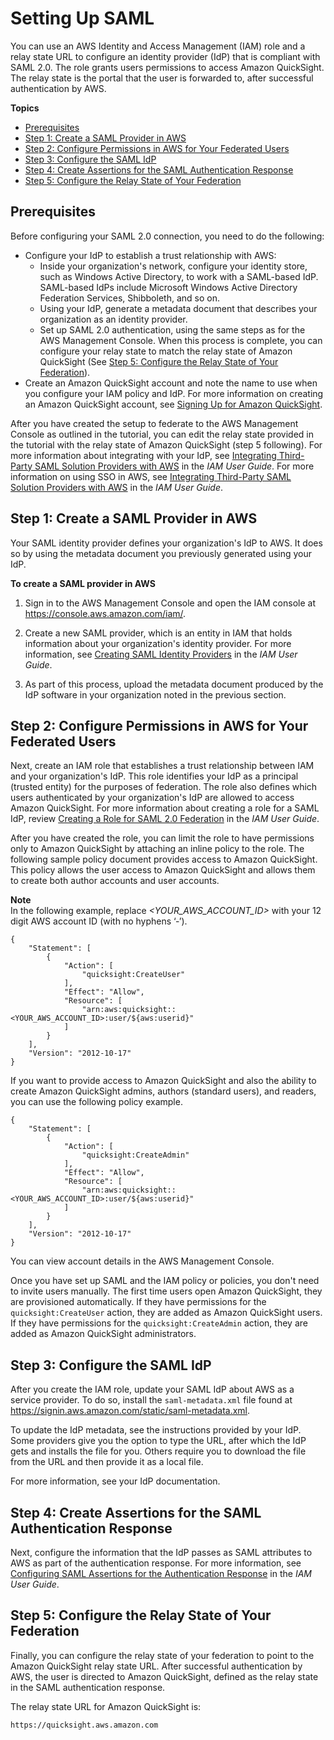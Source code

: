 # Setting Up SAML<a name="external-identity-providers-setting-up-saml"></a>

You can use an AWS Identity and Access Management \(IAM\) role and a relay state URL to configure an identity provider \(IdP\) that is compliant with SAML 2\.0\. The role grants users permissions to access Amazon QuickSight\. The relay state is the portal that the user is forwarded to, after successful authentication by AWS\.

**Topics**
+ [Prerequisites](#external-identity-providers-setting-up-prerequisites)
+ [Step 1: Create a SAML Provider in AWS](#external-identity-providers-create-saml-provider)
+ [Step 2: Configure Permissions in AWS for Your Federated Users](#external-identity-providers-grantperms)
+ [Step 3: Configure the SAML IdP](#external-identity-providers-config-idp)
+ [Step 4: Create Assertions for the SAML Authentication Response](#external-identity-providers-create-assertions)
+ [Step 5: Configure the Relay State of Your Federation](#external-identity-providers-relay-state)

## Prerequisites<a name="external-identity-providers-setting-up-prerequisites"></a>

Before configuring your SAML 2\.0 connection, you need to do the following:
+ Configure your IdP to establish a trust relationship with AWS: 
  + Inside your organization's network, configure your identity store, such as Windows Active Directory, to work with a SAML\-based IdP\. SAML\-based IdPs include Microsoft Windows Active Directory Federation Services, Shibboleth, and so on\.
  + Using your IdP, generate a metadata document that describes your organization as an identity provider\.
  + Set up SAML 2\.0 authentication, using the same steps as for the AWS Management Console\. When this process is complete, you can configure your relay state to match the relay state of Amazon QuickSight \(See [Step 5: Configure the Relay State of Your Federation](#external-identity-providers-relay-state)\)\. 
+ Create an Amazon QuickSight account and note the name to use when you configure your IAM policy and IdP\. For more information on creating an Amazon QuickSight account, see [Signing Up for Amazon QuickSight](signing-up.md)\.

After you have created the setup to federate to the AWS Management Console as outlined in the tutorial, you can edit the relay state provided in the tutorial with the relay state of Amazon QuickSight \(step 5 following\)\. For more information about integrating with your IdP, see [Integrating Third\-Party SAML Solution Providers with AWS](http://docs.aws.amazon.com/singlesignon/latest/userguide/) in the *IAM User Guide*\. For more information on using SSO in AWS, see [Integrating Third\-Party SAML Solution Providers with AWS](http://docs.aws.amazon.com/singlesignon/latest/userguide/) in the *IAM User Guide*\. 

## Step 1: Create a SAML Provider in AWS<a name="external-identity-providers-create-saml-provider"></a>

Your SAML identity provider defines your organization's IdP to AWS\. It does so by using the metadata document you previously generated using your IdP\. 

**To create a SAML provider in AWS**

1. Sign in to the AWS Management Console and open the IAM console at [https://console\.aws\.amazon\.com/iam/](https://console.aws.amazon.com/iam/)\.

1. Create a new SAML provider, which is an entity in IAM that holds information about your organization's identity provider\. For more information, see [Creating SAML Identity Providers](http://docs.aws.amazon.com/IAM/latest/UserGuide/id_roles_providers_create_saml.html) in the *IAM User Guide*\. 

1. As part of this process, upload the metadata document produced by the IdP software in your organization noted in the previous section\. 

## Step 2: Configure Permissions in AWS for Your Federated Users<a name="external-identity-providers-grantperms"></a>

Next, create an IAM role that establishes a trust relationship between IAM and your organization's IdP\. This role identifies your IdP as a principal \(trusted entity\) for the purposes of federation\. The role also defines which users authenticated by your organization's IdP are allowed to access Amazon QuickSight\. For more information about creating a role for a SAML IdP, review [Creating a Role for SAML 2\.0 Federation](http://docs.aws.amazon.com/IAM/latest/UserGuide/id_roles_create_for-idp_saml.html) in the *IAM User Guide*\.

After you have created the role, you can limit the role to have permissions only to Amazon QuickSight by attaching an inline policy to the role\. The following sample policy document provides access to Amazon QuickSight\. This policy allows the user access to Amazon QuickSight and allows them to create both author accounts and user accounts\.

**Note**  
In the following example, replace *<YOUR\_AWS\_ACCOUNT\_ID>* with your 12 digit AWS account ID \(with no hyphens ‘‐’\)\.

```
{
    "Statement": [
        {
            "Action": [
                "quicksight:CreateUser"
            ],
            "Effect": "Allow",
            "Resource": [
                "arn:aws:quicksight::<YOUR_AWS_ACCOUNT_ID>:user/${aws:userid}"
            ]
        }
    ],
    "Version": "2012-10-17"
}
```

If you want to provide access to Amazon QuickSight and also the ability to create Amazon QuickSight admins, authors \(standard users\), and readers, you can use the following policy example\. 

```
{
    "Statement": [
        {
            "Action": [
                "quicksight:CreateAdmin"
            ],
            "Effect": "Allow",
            "Resource": [
                "arn:aws:quicksight::<YOUR_AWS_ACCOUNT_ID>:user/${aws:userid}"
            ]
        }
    ],
    "Version": "2012-10-17"
}
```

You can view account details in the AWS Management Console\.

Once you have set up SAML and the IAM policy or policies, you don't need to invite users manually\. The first time users open Amazon QuickSight, they are provisioned automatically\. If they have permissions for the `quicksight:CreateUser` action, they are added as Amazon QuickSight users\. If they have permissions for the `quicksight:CreateAdmin` action, they are added as Amazon QuickSight administrators\.

## Step 3: Configure the SAML IdP<a name="external-identity-providers-config-idp"></a>

After you create the IAM role, update your SAML IdP about AWS as a service provider\. To do so, install the `saml-metadata.xml` file found at [https://signin\.aws\.amazon\.com/static/saml\-metadata\.xml](https://signin.aws.amazon.com/static/saml-metadata.xml)\. 

To update the IdP metadata, see the instructions provided by your IdP\. Some providers give you the option to type the URL, after which the IdP gets and installs the file for you\. Others require you to download the file from the URL and then provide it as a local file\. 

For more information, see your IdP documentation\.  

## Step 4: Create Assertions for the SAML Authentication Response<a name="external-identity-providers-create-assertions"></a>

Next, configure the information that the IdP passes as SAML attributes to AWS as part of the authentication response\. For more information, see [Configuring SAML Assertions for the Authentication Response](http://docs.aws.amazon.com/IAM/latest/UserGuide/id_roles_providers_create_saml_assertions.html) in the *IAM User Guide*\.

## Step 5: Configure the Relay State of Your Federation<a name="external-identity-providers-relay-state"></a>

Finally, you can configure the relay state of your federation to point to the Amazon QuickSight relay state URL\. After successful authentication by AWS, the user is directed to Amazon QuickSight, defined as the relay state in the SAML authentication response\.

The relay state URL for Amazon QuickSight is:

```
https://quicksight.aws.amazon.com
```